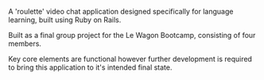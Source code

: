A 'roulette' video chat application designed specifically for language learning, built using Ruby on Rails.

Built as a final group project for the Le Wagon Bootcamp, consisting of four members.

Key core elements are functional however further development is required to bring this application to it's intended final state.
